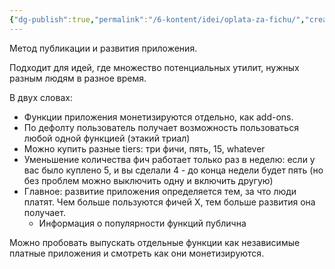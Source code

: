 ```yaml
---
{"dg-publish":true,"permalink":"/6-kontent/idei/oplata-za-fichu/","created":"2024-02-01T12:14:33.410+07:00","updated":"2024-02-01T12:23:07.568+07:00"}
---
```


Метод публикации и развития приложения. 

Подходит для идей, где множество потенциальных утилит, нужных разным людям в разное время.

В двух словах:
- Функции приложения монетизируются отдельно, как add-ons.
- По дефолту пользователь получает возможность пользоваться любой одной функцией (этакий триал)
- Можно купить разные tiers: три фичи, пять, 15, whatever
- Уменьшение количества фич работает только раз в неделю: если у вас было куплено 5, и вы сделали 4 - до конца недели будет пять (но без проблем можно выключить одну и включить другую) 
- Главное: развитие приложения определяется тем, за что люди платят. Чем больше пользуются фичей Х, тем больше развития она получает.
	- Информация о популярности функций публична 

Можно пробовать выпускать отдельные функции как независимые платные приложения и смотреть как они монетизируются.
